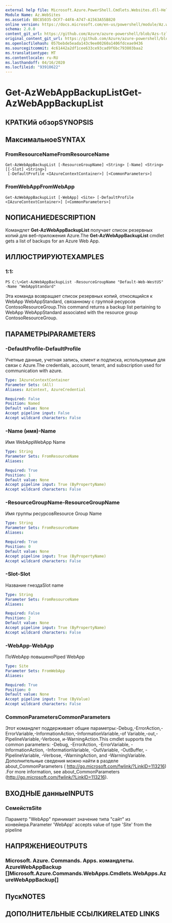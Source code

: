 ```yaml
---
external help file: Microsoft.Azure.PowerShell.Cmdlets.Websites.dll-Help.xml
Module Name: Az.WebSites
ms.assetid: BBC85035-DCF7-44FA-A747-A1563A55B820
online version: https://docs.microsoft.com/en-us/powershell/module/Az.websites/get-Azwebappbackuplist
schema: 2.0.0
content_git_url: https://github.com/Azure/azure-powershell/blob/Azs-tzl/src/Websites/Websites/help/Get-AzWebAppBackupList.md
original_content_git_url: https://github.com/Azure/azure-powershell/blob/Azs-tzl/src/Websites/Websites/help/Get-AzWebAppBackupList.md
ms.openlocfilehash: 057bebde5eada143c9ee00260a1406fdceae9436
ms.sourcegitcommit: 4c61442a2df1cee633ce93cad9f6bc793803baa2
ms.translationtype: MT
ms.contentlocale: ru-RU
ms.lasthandoff: 04/16/2020
ms.locfileid: "93910622"
---
```

# <span data-ttu-id="71d3d-101">Get-AzWebAppBackupList</span><span class="sxs-lookup"><span data-stu-id="71d3d-101">Get-AzWebAppBackupList</span></span>

## <span data-ttu-id="71d3d-102">КРАТКИй обзор</span><span class="sxs-lookup"><span data-stu-id="71d3d-102">SYNOPSIS</span></span>

## <span data-ttu-id="71d3d-103">Максимальное</span><span class="sxs-lookup"><span data-stu-id="71d3d-103">SYNTAX</span></span>

### <span data-ttu-id="71d3d-104">FromResourceName</span><span class="sxs-lookup"><span data-stu-id="71d3d-104">FromResourceName</span></span>
```
Get-AzWebAppBackupList [-ResourceGroupName] <String> [-Name] <String> [[-Slot] <String>]
 [-DefaultProfile <IAzureContextContainer>] [<CommonParameters>]
```

### <span data-ttu-id="71d3d-105">FromWebApp</span><span class="sxs-lookup"><span data-stu-id="71d3d-105">FromWebApp</span></span>
```
Get-AzWebAppBackupList [-WebApp] <Site> [-DefaultProfile <IAzureContextContainer>] [<CommonParameters>]
```

## <span data-ttu-id="71d3d-106">NОПИСАНИЕ</span><span class="sxs-lookup"><span data-stu-id="71d3d-106">DESCRIPTION</span></span>
<span data-ttu-id="71d3d-107">Командлет **Get-AzWebAppBackupList** получает список резервных копий для веб-приложения Azure.</span><span class="sxs-lookup"><span data-stu-id="71d3d-107">The **Get-AzWebAppBackupList** cmdlet gets a list of backups for an Azure Web App.</span></span>

## <span data-ttu-id="71d3d-108">ИЛЛЮСТРИРУЮТ</span><span class="sxs-lookup"><span data-stu-id="71d3d-108">EXAMPLES</span></span>

### <span data-ttu-id="71d3d-109">1:</span><span class="sxs-lookup"><span data-stu-id="71d3d-109">1:</span></span>
```
PS C:\>Get-AzWebAppBackupList -ResourceGroupName "Default-Web-WestUS" -Name "WebAppStandard"
```

<span data-ttu-id="71d3d-110">Эта команда возвращает список резервных копий, относящийся к WebApp WebAppStandard, связанному с группой ресурсов ContosoResourceGroup.</span><span class="sxs-lookup"><span data-stu-id="71d3d-110">This command returns a backup list pertaining to WebApp WebAppStandard associated with the resource group ContosoResourceGroup.</span></span>

## <span data-ttu-id="71d3d-111">ПАРАМЕТРЫ</span><span class="sxs-lookup"><span data-stu-id="71d3d-111">PARAMETERS</span></span>

### <span data-ttu-id="71d3d-112">-DefaultProfile</span><span class="sxs-lookup"><span data-stu-id="71d3d-112">-DefaultProfile</span></span>
<span data-ttu-id="71d3d-113">Учетные данные, учетная запись, клиент и подписка, используемые для связи с Azure.</span><span class="sxs-lookup"><span data-stu-id="71d3d-113">The credentials, account, tenant, and subscription used for communication with azure.</span></span>

```yaml
Type: IAzureContextContainer
Parameter Sets: (All)
Aliases: AzContext, AzureCredential

Required: False
Position: Named
Default value: None
Accept pipeline input: False
Accept wildcard characters: False
```

### <span data-ttu-id="71d3d-114">-Name (имя)</span><span class="sxs-lookup"><span data-stu-id="71d3d-114">-Name</span></span>
<span data-ttu-id="71d3d-115">Имя WebApp</span><span class="sxs-lookup"><span data-stu-id="71d3d-115">WebApp Name</span></span>

```yaml
Type: String
Parameter Sets: FromResourceName
Aliases: 

Required: True
Position: 1
Default value: None
Accept pipeline input: True (ByPropertyName)
Accept wildcard characters: False
```

### <span data-ttu-id="71d3d-116">-ResourceGroupName</span><span class="sxs-lookup"><span data-stu-id="71d3d-116">-ResourceGroupName</span></span>
<span data-ttu-id="71d3d-117">Имя группы ресурсов</span><span class="sxs-lookup"><span data-stu-id="71d3d-117">Resource Group Name</span></span>

```yaml
Type: String
Parameter Sets: FromResourceName
Aliases: 

Required: True
Position: 0
Default value: None
Accept pipeline input: True (ByPropertyName)
Accept wildcard characters: False
```

### <span data-ttu-id="71d3d-118">-Slot</span><span class="sxs-lookup"><span data-stu-id="71d3d-118">-Slot</span></span>
<span data-ttu-id="71d3d-119">Название гнезда</span><span class="sxs-lookup"><span data-stu-id="71d3d-119">Slot name</span></span>

```yaml
Type: String
Parameter Sets: FromResourceName
Aliases: 

Required: False
Position: 2
Default value: None
Accept pipeline input: True (ByPropertyName)
Accept wildcard characters: False
```

### <span data-ttu-id="71d3d-120">-WebApp</span><span class="sxs-lookup"><span data-stu-id="71d3d-120">-WebApp</span></span>
<span data-ttu-id="71d3d-121">ПоWebApp повышено</span><span class="sxs-lookup"><span data-stu-id="71d3d-121">Piped WebApp</span></span>

```yaml
Type: Site
Parameter Sets: FromWebApp
Aliases: 

Required: True
Position: 0
Default value: None
Accept pipeline input: True (ByValue)
Accept wildcard characters: False
```

### <span data-ttu-id="71d3d-122">CommonParameters</span><span class="sxs-lookup"><span data-stu-id="71d3d-122">CommonParameters</span></span>
<span data-ttu-id="71d3d-123">Этот командлет поддерживает общие параметры:-Debug,-ErrorAction,-ErrorVariable,-InformationAction,-InformationVariable,-of Variable,-out,-PipelineVariable,-Verbose, и-WarningAction.</span><span class="sxs-lookup"><span data-stu-id="71d3d-123">This cmdlet supports the common parameters: -Debug, -ErrorAction, -ErrorVariable, -InformationAction, -InformationVariable, -OutVariable, -OutBuffer, -PipelineVariable, -Verbose, -WarningAction, and -WarningVariable.</span></span> <span data-ttu-id="71d3d-124">Дополнительные сведения можно найти в разделе about_CommonParameters ( http://go.microsoft.com/fwlink/?LinkID=113216) .</span><span class="sxs-lookup"><span data-stu-id="71d3d-124">For more information, see about_CommonParameters (http://go.microsoft.com/fwlink/?LinkID=113216).</span></span>

## <span data-ttu-id="71d3d-125">ВХОДНЫЕ данные</span><span class="sxs-lookup"><span data-stu-id="71d3d-125">INPUTS</span></span>

### <span data-ttu-id="71d3d-126">Семейств</span><span class="sxs-lookup"><span data-stu-id="71d3d-126">Site</span></span>
<span data-ttu-id="71d3d-127">Параметр "WebApp" принимает значение типа "сайт" из конвейера.</span><span class="sxs-lookup"><span data-stu-id="71d3d-127">Parameter 'WebApp' accepts value of type 'Site' from the pipeline</span></span>

## <span data-ttu-id="71d3d-128">НАПРЯЖЕНИЕ</span><span class="sxs-lookup"><span data-stu-id="71d3d-128">OUTPUTS</span></span>

### <span data-ttu-id="71d3d-129">Microsoft. Azure. Commands. Apps. командлеты. AzureWebAppBackup []</span><span class="sxs-lookup"><span data-stu-id="71d3d-129">Microsoft.Azure.Commands.WebApps.Cmdlets.WebApps.AzureWebAppBackup[]</span></span>

## <span data-ttu-id="71d3d-130">Пуск</span><span class="sxs-lookup"><span data-stu-id="71d3d-130">NOTES</span></span>

## <span data-ttu-id="71d3d-131">ДОПОЛНИТЕЛЬНЫЕ ССЫЛКИ</span><span class="sxs-lookup"><span data-stu-id="71d3d-131">RELATED LINKS</span></span>

